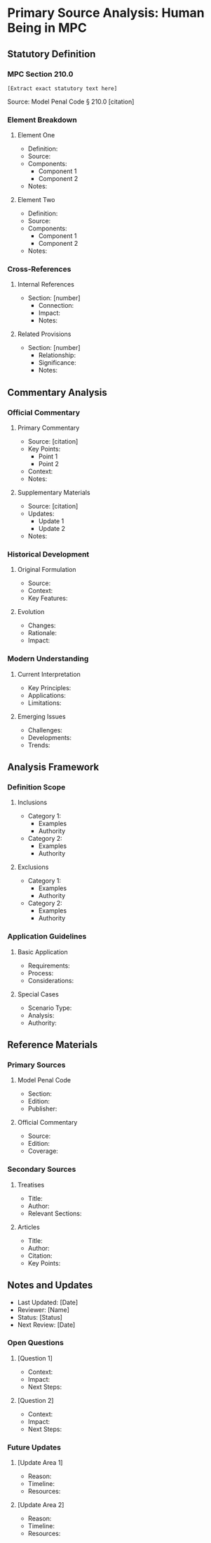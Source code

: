 # Primary Source Analysis: Human Being in MPC

## Statutory Definition

### MPC Section 210.0
```
[Extract exact statutory text here]
```
Source: Model Penal Code § 210.0 [citation]

### Element Breakdown
1. Element One
   - Definition:
   - Source:
   - Components:
     - Component 1
     - Component 2
   - Notes:

2. Element Two
   - Definition:
   - Source:
   - Components:
     - Component 1
     - Component 2
   - Notes:

### Cross-References
1. Internal References
   - Section: [number]
     - Connection:
     - Impact:
     - Notes:

2. Related Provisions
   - Section: [number]
     - Relationship:
     - Significance:
     - Notes:

## Commentary Analysis

### Official Commentary
1. Primary Commentary
   - Source: [citation]
   - Key Points:
     - Point 1
     - Point 2
   - Context:
   - Notes:

2. Supplementary Materials
   - Source: [citation]
   - Updates:
     - Update 1
     - Update 2
   - Notes:

### Historical Development
1. Original Formulation
   - Source:
   - Context:
   - Key Features:

2. Evolution
   - Changes:
   - Rationale:
   - Impact:

### Modern Understanding
1. Current Interpretation
   - Key Principles:
   - Applications:
   - Limitations:

2. Emerging Issues
   - Challenges:
   - Developments:
   - Trends:

## Analysis Framework

### Definition Scope
1. Inclusions
   - Category 1:
     - Examples
     - Authority
   - Category 2:
     - Examples
     - Authority

2. Exclusions
   - Category 1:
     - Examples
     - Authority
   - Category 2:
     - Examples
     - Authority

### Application Guidelines
1. Basic Application
   - Requirements:
   - Process:
   - Considerations:

2. Special Cases
   - Scenario Type:
   - Analysis:
   - Authority:

## Reference Materials

### Primary Sources
1. Model Penal Code
   - Section:
   - Edition:
   - Publisher:

2. Official Commentary
   - Source:
   - Edition:
   - Coverage:

### Secondary Sources
1. Treatises
   - Title:
   - Author:
   - Relevant Sections:

2. Articles
   - Title:
   - Author:
   - Citation:
   - Key Points:

## Notes and Updates
- Last Updated: [Date]
- Reviewer: [Name]
- Status: [Status]
- Next Review: [Date]

### Open Questions
1. [Question 1]
   - Context:
   - Impact:
   - Next Steps:

2. [Question 2]
   - Context:
   - Impact:
   - Next Steps:

### Future Updates
1. [Update Area 1]
   - Reason:
   - Timeline:
   - Resources:

2. [Update Area 2]
   - Reason:
   - Timeline:
   - Resources: 